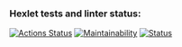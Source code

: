 ### Hexlet tests and linter status:

[![Actions Status](https://github.com/IvanSavDev/frontend-project-lvl3/workflows/hexlet-check/badge.svg)](https://github.com/IvanSavDev/frontend-project-lvl3/actions)
[![Maintainability](https://api.codeclimate.com/v1/badges/e98f78163a22c09a33cb/maintainability)](https://codeclimate.com/github/IvanSavDev/frontend-project-lvl3/maintainability)
[![Status](https://github.com/IvanSavDev/frontend-project-lvl3/actions/workflows/project-lvl3-check.yml/badge.svg)](https://github.com/IvanSavDev/frontend-project-lvl3/actions/workflows/project-lvl3-check.yml)

